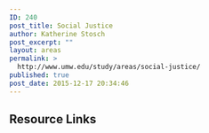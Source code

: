 ```yaml
---
ID: 240
post_title: Social Justice
author: Katherine Stosch
post_excerpt: ""
layout: areas
permalink: >
  http://www.umw.edu/study/areas/social-justice/
published: true
post_date: 2015-12-17 20:34:46
---
```


<!-- Types Custom Fields: -->

<!-- resource-links -->
<h2>Resource Links</h2>
<!-- End resource-links -->

<!-- End Types Custom Fields -->